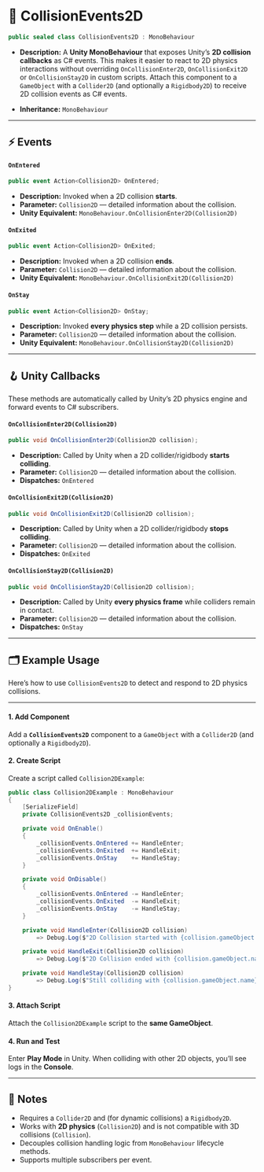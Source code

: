 # 🧩 CollisionEvents2D

```csharp
public sealed class CollisionEvents2D : MonoBehaviour
```

- **Description:** A **Unity MonoBehaviour** that exposes Unity’s **2D collision callbacks** as C# events. This makes it
  easier to react to
  2D physics interactions without overriding `OnCollisionEnter2D`, `OnCollisionExit2D` or `OnCollisionStay2D` in custom
  scripts. Attach this component to a `GameObject` with a `Collider2D` (and optionally a `Rigidbody2D`) to receive 2D
  collision events as C# events.

- **Inheritance:** `MonoBehaviour`

---

## ⚡ Events

#### `OnEntered`

```csharp
public event Action<Collision2D> OnEntered;
```

- **Description:** Invoked when a 2D collision **starts**.
- **Parameter:** `Collision2D` — detailed information about the collision.
- **Unity Equivalent:** `MonoBehaviour.OnCollisionEnter2D(Collision2D)`

#### `OnExited`

```csharp
public event Action<Collision2D> OnExited;
```

- **Description:** Invoked when a 2D collision **ends**.
- **Parameter:** `Collision2D` — detailed information about the collision.
- **Unity Equivalent:** `MonoBehaviour.OnCollisionExit2D(Collision2D)`

#### `OnStay`

```csharp
public event Action<Collision2D> OnStay;
```

- **Description:** Invoked **every physics step** while a 2D collision persists.
- **Parameter:** `Collision2D` — detailed information about the collision.
- **Unity Equivalent:** `MonoBehaviour.OnCollisionStay2D(Collision2D)`

---

## 🪝 Unity Callbacks

These methods are automatically called by Unity’s 2D physics engine and forward events to C# subscribers.

#### `OnCollisionEnter2D(Collision2D)`

```csharp
public void OnCollisionEnter2D(Collision2D collision);
```

- **Description:** Called by Unity when a 2D collider/rigidbody **starts colliding**.
- **Parameter:** `Collision2D` — detailed information about the collision.
- **Dispatches:** `OnEntered`

#### `OnCollisionExit2D(Collision2D)`

```csharp
public void OnCollisionExit2D(Collision2D collision);
```

- **Description:** Called by Unity when a 2D collider/rigidbody **stops colliding**.
- **Parameter:** `Collision2D` — detailed information about the collision.
- **Dispatches:** `OnExited`

#### `OnCollisionStay2D(Collision2D)`

```csharp
public void OnCollisionStay2D(Collision2D collision);
```

- **Description:** Called by Unity **every physics frame** while colliders remain in contact.
- **Parameter:** `Collision2D` — detailed information about the collision.
- **Dispatches:** `OnStay`

---

## 🗂 Example Usage

Here’s how to use `CollisionEvents2D` to detect and respond to 2D physics collisions.

---
#### 1. Add Component

Add a **`CollisionEvents2D`** component to a `GameObject` with a `Collider2D` (and optionally a `Rigidbody2D`).

#### 2. Create Script

Create a script called `Collision2DExample`:

```csharp
public class Collision2DExample : MonoBehaviour
{
    [SerializeField]
    private CollisionEvents2D _collisionEvents;

    private void OnEnable()
    {
        _collisionEvents.OnEntered += HandleEnter;
        _collisionEvents.OnExited  += HandleExit;
        _collisionEvents.OnStay    += HandleStay;
    }

    private void OnDisable()
    {
        _collisionEvents.OnEntered -= HandleEnter;
        _collisionEvents.OnExited  -= HandleExit;
        _collisionEvents.OnStay    -= HandleStay;
    }

    private void HandleEnter(Collision2D collision)
        => Debug.Log($"2D Collision started with {collision.gameObject.name}");

    private void HandleExit(Collision2D collision)
        => Debug.Log($"2D Collision ended with {collision.gameObject.name}");

    private void HandleStay(Collision2D collision)
        => Debug.Log($"Still colliding with {collision.gameObject.name}");
}
```

#### 3. Attach Script

Attach the `Collision2DExample` script to the **same GameObject**.

#### 4. Run and Test

Enter **Play Mode** in Unity. When colliding with other 2D objects, you’ll see logs in the **Console**.

---

## 📝 Notes

- Requires a `Collider2D` and (for dynamic collisions) a `Rigidbody2D`.
- Works with **2D physics** (`Collision2D`) and is not compatible with 3D collisions (`Collision`).
- Decouples collision handling logic from `MonoBehaviour` lifecycle methods.
- Supports multiple subscribers per event.